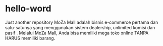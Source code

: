 # hello-word
Just another repository
MoZa Mall adalah bisnis e-commerce pertama dan satu-satunya yang menggunakan sistem dealership, unlimited komisi dan pasif .
Melalui MoZa Mall, Anda bisa memiliki mega toko online TANPA HARUS memiliki barang.
